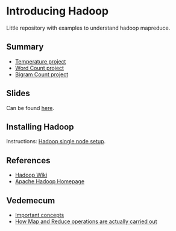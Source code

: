 Introducing Hadoop
==================

Little repository with examples to understand hadoop mapreduce.

## Summary

* [Temperature project](https://github.com/H4ml3t/introducing_hadoop/tree/master/Temperature)
* [Word Count project](https://github.com/H4ml3t/introducing_hadoop/tree/master/Word%20Count)
* [Bigram Count project](https://github.com/H4ml3t/Introducing-Hadoop/tree/master/Bigram%20Count)

## Slides

Can be found [here](https://github.com/H4ml3t/Introducing-Hadoop/tree/master/Slides).

## Installing Hadoop

Instructions: [Hadoop single node setup](https://github.com/H4ml3t/Introducing-Hadoop/blob/master/Hadoop%20single%20node%20setup/README.md).

## References

* [Hadoop Wiki](http://wiki.apache.org/hadoop/)
* [Apache Hadoop Homepage](http://hadoop.apache.org/)

## Vedemecum

* [Important concepts](http://wiki.apache.org/hadoop/ImportantConcepts)
* [How Map and Reduce operations are actually carried out](http://wiki.apache.org/hadoop/HadoopMapReduce)
